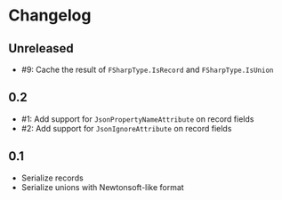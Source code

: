 # Changelog

## Unreleased

* #9: Cache the result of `FSharpType.IsRecord` and `FSharpType.IsUnion`

## 0.2

* #1: Add support for `JsonPropertyNameAttribute` on record fields
* #2: Add support for `JsonIgnoreAttribute` on record fields

## 0.1

* Serialize records
* Serialize unions with Newtonsoft-like format
